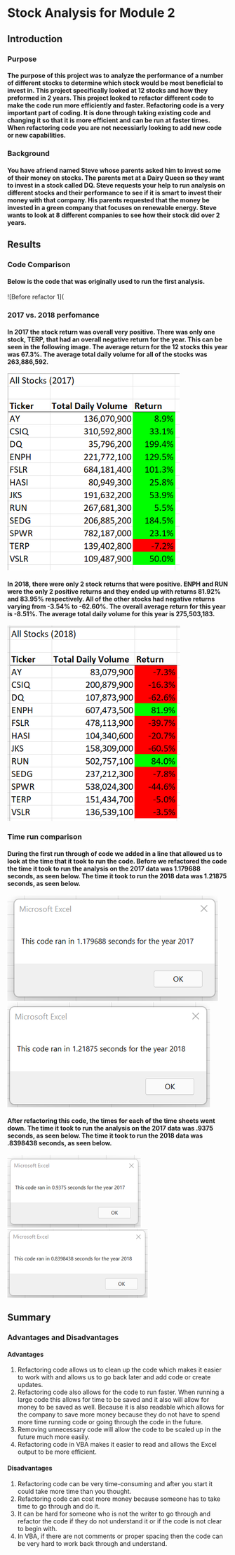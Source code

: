 # Stock Analysis for Module 2
## Introduction
### Purpose
#### The purpose of this project was to analyze the performance of a number of different stocks to determine which stock would be most beneficial to invest in. This project specifically looked at 12 stocks and how they preformed in 2 years. This project looked to refactor different code to make the code run more efficiently and faster. Refactoring code is a very important part of coding. It is done through taking existing code and changing it so that it is more efficient and can be run at faster times. When refactoring code you are not necessiarly looking to add new code or new capabilities.
### Background
#### You have afriend named Steve whose parents asked him to invest some of their money on stocks. The parents met at a Dairy Queen so they want to invest in a stock called DQ. Steve requests your help to run analysis on different stocks and their performance to see if it is smart to invest their money with that company. His parents requested that the money be invested in a green company that focuses on renewable energy. Steve wants to look at 8 different companies to see how their stock did over 2 years.
## Results
### Code Comparison
#### Below is the code that was originally used to run the first analysis.
![Before refactor 1](
### 2017 vs. 2018 perfomance 
#### In 2017 the stock return was overall very positive. There was only one stock, TERP, that had an overall negative return for the year. This can be seen in the following image. The average return for the 12 stocks this year was 67.3%. The average total daily volume for all  of the stocks was 263,886,592.
![2017 Stock Analysis](https://github.com/allisonorourke-ufGfGy/stock-analysis/blob/main/Resources/2017%20stocks.png)
#### In 2018, there were only 2 stock returns that were positive. ENPH and RUN were the only 2 positive returns and they ended up with returns 81.92% and 83.95% respectively. All of the other stocks had negative returns varying from -3.54% to -62.60%. The overall average return for this year is -8.51%. The average total daily volume for this year is 275,503,183. 
![2018 Stock Analysis](https://github.com/allisonorourke-ufGfGy/stock-analysis/blob/main/Resources/2018%20Stock%20performance.png)
### Time run comparison
#### During the first run through of code we added in a line that allowed us to look at the time that it took to run the code. Before we refactored the code the time it took to run the analysis on the 2017 data was 1.179688 seconds, as seen below. The time it took to run the 2018 data was 1.21875 seconds, as seen below. 
![Time Run 2017](https://github.com/allisonorourke-ufGfGy/stock-analysis/blob/main/Resources/VBA_Challenge_starting%20time%202017.png)
![Time Run 2018](https://github.com/allisonorourke-ufGfGy/stock-analysis/blob/main/Resources/VBA_Challenge_timerun_2018_start.png)
#### After refactoring this code, the times for each of the time sheets went down. The time it took to run the analysis on the 2017 data was .9375 seconds, as seen below. The time it took to run the 2018 data was .8398438 seconds, as seen below. 
![Time Run 2017 Final](https://github.com/allisonorourke-ufGfGy/stock-analysis/blob/main/Resources/VBA_Challenge_2017.png)
![Time Run 2018 Final](https://github.com/allisonorourke-ufGfGy/stock-analysis/blob/main/Resources/VBA_Challenge_2018.png)
## Summary
### Advantages and Disadvantages
#### Advantages
1. Refactoring code allows us to clean up the code which makes it easier to work with and allows us to go back later and add code or create updates. 
2. Refactoring code also allows for the code to run faster. When running a large code this allows for time to be saved and it also will allow for money to be saved as well. Because it is also readable which allows for the company to save more money because they do not have to spend more time running code or going through the code in the future.
3. Removing unnecessary code will allow the code to be scaled up in the future much more easily.
4. Refactoring code in VBA makes it easier to read and allows the Excel output to be more efficient.
#### Disadvantages
1. Refactoring code can be very time-consuming and after you start it could take more time than you thought.
2. Refactoring code can cost more money because someone has to take time to go through and do it.
3. It can be hard for someone who is not the writer to go through and refactor the code if they do not understand it or if the code is not clear to begin with.
4. In VBA, if there are not comments or proper spacing then the code can be very hard to work back through and understand. 
